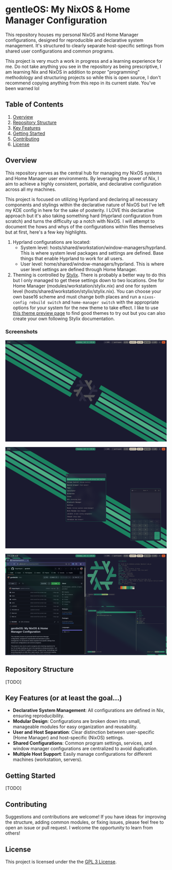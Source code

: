 # gentleOS: My NixOS & Home Manager Configuration

This repository houses my personal NixOS and Home Manager configurations, designed for reproducible and declarative system management. It's structured to clearly separate host-specific settings from shared user configurations and common programs.

This project is very much a work in progress and a learning experience for me. Do not take anything you see in the repository as being prescriptive, I am learning Nix and NixOS in addition to proper "programming" methodology and structuring projects so while this is open source, I don't recommend copying anything from this repo in its current state. You've been warned lol

## Table of Contents

1.  [Overview](#overview)
2.  [Repository Structure](#repository-structure)
3.  [Key Features](#key-features)
4.  [Getting Started](#getting-started)
5.  [Contributing](#contributing)
6.  [License](#license)

## Overview

This repository serves as the central hub for managing my NixOS systems and Home Manager user environments. By leveraging the power of Nix, I aim to achieve a highly consistent, portable, and declarative configuration across all my machines.

This project is focused on utilizing Hyprland and declaring all necessary components and stylings within the declarative nature of NixOS but I've left my KDE config in here for the sake of posterity. I LOVE this declarative approach but it's also taking something hard (Hyprland configuration from scratch) and turns the difficulty up a notch with NixOS. I will attempt to document the hows and whys of the configurations within files themselves but at first, here's a few key highlights.

1. Hyprland configurations are located:
    - System level: hosts/shared/workstation/window-managers/hyprland. This is where system level packages and settings are defined. Base things that enable Hyprland to work for all users.
    - User level: home/shared/window-managers/hyprland. This is where user level settings are defined through Home Manager.
2. Theming is controlled by [Stylix](https://github.com/nix-community/stylix). There is probably a better way to do this but I only managed to get these settings down to two locations. One for Home Manager (modules/workstation/stylix.nix) and one for system level (hosts/shared/workstation/stylix/stylix.nix). You can choose your own base16 scheme and must change both places and run a `nixos-config rebuild switch` and `home-manager switch` with the appropriate options for your system for the new theme to take effect. I like to use [this theme preview page](https://tinted-theming.github.io/tinted-gallery/) to find good themes to try out but you can also create your own following Stylix documentation.

### Screenshots

![screenshot1](media/screenshots/screenshot1.png)

![screenshot2](media/screenshots/screenshot2.png)

![screenshot3](media/screenshots/screenshot3.png)

## Repository Structure

[TODO]

## Key Features (or at least the goal...)

* **Declarative System Management**: All configurations are defined in Nix, ensuring reproducibility.
* **Modular Design**: Configurations are broken down into small, manageable modules for easy organization and reusability.
* **User and Host Separation**: Clear distinction between user-specific (Home Manager) and host-specific (NixOS) settings.
* **Shared Configurations**: Common program settings, services, and window manager configurations are centralized to avoid duplication.
* **Multiple Host Support**: Easily manage configurations for different machines (workstation, servers).

## Getting Started

[TODO]

## Contributing

Suggestions and contributions are welcome! If you have ideas for improving the structure, adding common modules, or fixing issues, please feel free to open an issue or pull request. I welcome the opportunity to learn from others!

## License

This project is licensed under the the [GPL 3 License](https://www.gnu.org/licenses/gpl-3.0.en.html).

